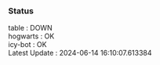 ### Status


table : DOWN  
hogwarts : OK  
icy-bot : OK  
Latest Update : 2024-06-14 16:10:07.613384
